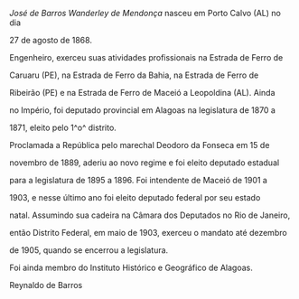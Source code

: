 

*José de Barros Wanderley de Mendonça* nasceu em Porto Calvo (AL) no dia

27 de agosto de 1868.



Engenheiro, exerceu suas atividades profissionais na Estrada de Ferro de

Caruaru (PE), na Estrada de Ferro da Bahia, na Estrada de Ferro de

Ribeirão (PE) e na Estrada de Ferro de Maceió a Leopoldina (AL). Ainda

no Império, foi deputado provincial em Alagoas na legislatura de 1870 a

1871, eleito pelo 1^o^ distrito.



Proclamada a República pelo marechal Deodoro da Fonseca em 15 de

novembro de 1889, aderiu ao novo regime e foi eleito deputado estadual

para a legislatura de 1895 a 1896. Foi intendente de Maceió de 1901 a

1903, e nesse último ano foi eleito deputado federal por seu estado

natal. Assumindo sua cadeira na Câmara dos Deputados no Rio de Janeiro,

então Distrito Federal, em maio de 1903, exerceu o mandato até dezembro

de 1905, quando se encerrou a legislatura.



Foi ainda membro do Instituto Histórico e Geográfico de Alagoas.



Reynaldo de Barros



